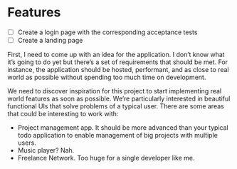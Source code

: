 # Features

- [ ] Create a login page with the corresponding acceptance tests
- [ ] Create a landing page

First, I need to come up with an idea for the application. I don’t know what it’s going to do yet but there’s a set of requirements that should be met. For instance, the application should be hosted, performant, and as close to real world as possible without spending too much time on development.

We need to discover inspiration for this project to start implementing real world features as soon as possible. We’re particularly interested in beautiful functional UIs that solve problems of a typical user. There are some areas that could be interesting to work with:

- Project management app. It should be more advanced than your typical todo application to enable management of big projects with multiple users.
- Music player? Nah.
- Freelance Network. Too huge for a single developer like me.
